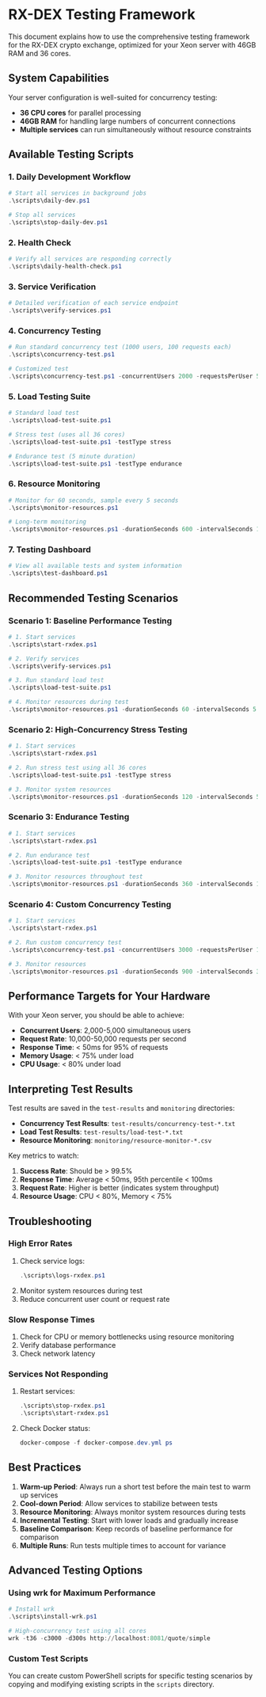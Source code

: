 # RX-DEX Testing Framework

This document explains how to use the comprehensive testing framework for the RX-DEX crypto exchange, optimized for your Xeon server with 46GB RAM and 36 cores.

## System Capabilities

Your server configuration is well-suited for concurrency testing:
- **36 CPU cores** for parallel processing
- **46GB RAM** for handling large numbers of concurrent connections
- **Multiple services** can run simultaneously without resource constraints

## Available Testing Scripts

### 1. Daily Development Workflow
```powershell
# Start all services in background jobs
.\scripts\daily-dev.ps1

# Stop all services
.\scripts\stop-daily-dev.ps1
```

### 2. Health Check
```powershell
# Verify all services are responding correctly
.\scripts\daily-health-check.ps1
```

### 3. Service Verification
```powershell
# Detailed verification of each service endpoint
.\scripts\verify-services.ps1
```

### 4. Concurrency Testing
```powershell
# Run standard concurrency test (1000 users, 100 requests each)
.\scripts\concurrency-test.ps1

# Customized test
.\scripts\concurrency-test.ps1 -concurrentUsers 2000 -requestsPerUser 50 -durationMinutes 10
```

### 5. Load Testing Suite
```powershell
# Standard load test
.\scripts\load-test-suite.ps1

# Stress test (uses all 36 cores)
.\scripts\load-test-suite.ps1 -testType stress

# Endurance test (5 minute duration)
.\scripts\load-test-suite.ps1 -testType endurance
```

### 6. Resource Monitoring
```powershell
# Monitor for 60 seconds, sample every 5 seconds
.\scripts\monitor-resources.ps1

# Long-term monitoring
.\scripts\monitor-resources.ps1 -durationSeconds 600 -intervalSeconds 10
```

### 7. Testing Dashboard
```powershell
# View all available tests and system information
.\scripts\test-dashboard.ps1
```

## Recommended Testing Scenarios

### Scenario 1: Baseline Performance Testing
```powershell
# 1. Start services
.\scripts\start-rxdex.ps1

# 2. Verify services
.\scripts\verify-services.ps1

# 3. Run standard load test
.\scripts\load-test-suite.ps1

# 4. Monitor resources during test
.\scripts\monitor-resources.ps1 -durationSeconds 60 -intervalSeconds 5
```

### Scenario 2: High-Concurrency Stress Testing
```powershell
# 1. Start services
.\scripts\start-rxdex.ps1

# 2. Run stress test using all 36 cores
.\scripts\load-test-suite.ps1 -testType stress

# 3. Monitor system resources
.\scripts\monitor-resources.ps1 -durationSeconds 120 -intervalSeconds 5
```

### Scenario 3: Endurance Testing
```powershell
# 1. Start services
.\scripts\start-rxdex.ps1

# 2. Run endurance test
.\scripts\load-test-suite.ps1 -testType endurance

# 3. Monitor resources throughout test
.\scripts\monitor-resources.ps1 -durationSeconds 360 -intervalSeconds 15
```

### Scenario 4: Custom Concurrency Testing
```powershell
# 1. Start services
.\scripts\start-rxdex.ps1

# 2. Run custom concurrency test
.\scripts\concurrency-test.ps1 -concurrentUsers 3000 -requestsPerUser 100 -durationMinutes 15

# 3. Monitor resources
.\scripts\monitor-resources.ps1 -durationSeconds 900 -intervalSeconds 30
```

## Performance Targets for Your Hardware

With your Xeon server, you should be able to achieve:
- **Concurrent Users**: 2,000-5,000 simultaneous users
- **Request Rate**: 10,000-50,000 requests per second
- **Response Time**: < 50ms for 95% of requests
- **Memory Usage**: < 75% under load
- **CPU Usage**: < 80% under load

## Interpreting Test Results

Test results are saved in the `test-results` and `monitoring` directories:
- **Concurrency Test Results**: `test-results/concurrency-test-*.txt`
- **Load Test Results**: `test-results/load-test-*.txt`
- **Resource Monitoring**: `monitoring/resource-monitor-*.csv`

Key metrics to watch:
1. **Success Rate**: Should be > 99.5%
2. **Response Time**: Average < 50ms, 95th percentile < 100ms
3. **Request Rate**: Higher is better (indicates system throughput)
4. **Resource Usage**: CPU < 80%, Memory < 75%

## Troubleshooting

### High Error Rates
1. Check service logs:
   ```powershell
   .\scripts\logs-rxdex.ps1
   ```
2. Monitor system resources during test
3. Reduce concurrent user count or request rate

### Slow Response Times
1. Check for CPU or memory bottlenecks using resource monitoring
2. Verify database performance
3. Check network latency

### Services Not Responding
1. Restart services:
   ```powershell
   .\scripts\stop-rxdex.ps1
   .\scripts\start-rxdex.ps1
   ```
2. Check Docker status:
   ```powershell
   docker-compose -f docker-compose.dev.yml ps
   ```

## Best Practices

1. **Warm-up Period**: Always run a short test before the main test to warm up services
2. **Cool-down Period**: Allow services to stabilize between tests
3. **Resource Monitoring**: Always monitor system resources during tests
4. **Incremental Testing**: Start with lower loads and gradually increase
5. **Baseline Comparison**: Keep records of baseline performance for comparison
6. **Multiple Runs**: Run tests multiple times to account for variance

## Advanced Testing Options

### Using wrk for Maximum Performance
```powershell
# Install wrk
.\scripts\install-wrk.ps1

# High-concurrency test using all cores
wrk -t36 -c3000 -d300s http://localhost:8081/quote/simple
```

### Custom Test Scripts
You can create custom PowerShell scripts for specific testing scenarios by copying and modifying existing scripts in the `scripts` directory.
